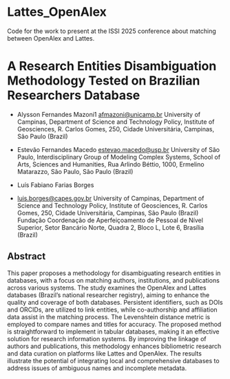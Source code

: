 # Lattes_OpenAlex
Code for the work to present at the ISSI 2025 conference about matching between OpenAlex and Lattes.


# A Research Entities Disambiguation Methodology Tested on Brazilian Researchers Database

- Alysson Fernandes Mazoni1
afmazoni@unicamp.br
University of Campinas, Department of Science and Technology Policy, Institute of Geosciences, R. Carlos Gomes, 250, Cidade Universitária, Campinas, São Paulo (Brazil)
- Estevão Fernandes Macedo
estevao.macedo@usp.br
University of São Paulo, Interdisciplinary Group of Modeling Complex Systems, School of Arts, Sciences and Humanities, Rua Arlindo Béttio, 1000, Ermelino Matarazzo, São Paulo, São Paulo (Brazil)

- Luís Fabiano Farias Borges
- luis.borges@capes.gov.br
University of Campinas, Department of Science and Technology Policy, Institute of Geosciences, R. Carlos Gomes, 250, Cidade Universitária, Campinas, São Paulo (Brazil)
Fundação Coordenação de Aperfeiçoamento de Pessoal de Nível Superior, Setor Bancário Norte, Quadra 2, Bloco L, Lote 6, Brasília (Brazil)

## Abstract
This paper proposes a methodology for disambiguating research entities in databases, with a focus on matching authors, institutions, and publications across various systems. The study examines the OpenAlex and Lattes databases (Brazil’s national researcher registry), aiming to enhance the quality and coverage of both databases. Persistent identifiers, such as DOIs and ORCIDs, are utilized to link entities, while co-authorship and affiliation data assist in the matching process. The Levenshtein distance metric is employed to compare names and titles for accuracy. The proposed method is straightforward to implement in tabular databases, making it an effective solution for research information systems. By improving the linkage of authors and publications, this methodology enhances bibliometric research and data curation on platforms like Lattes and OpenAlex. The results illustrate the potential of integrating local and comprehensive databases to address issues of ambiguous names and incomplete metadata.
